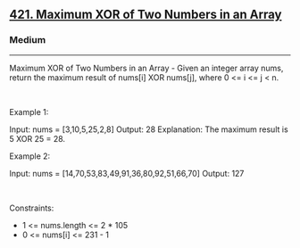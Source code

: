 <h2><a href="https://leetcode.com/problems/maximum-xor-of-two-numbers-in-an-array/">421. Maximum XOR of Two Numbers in an Array</a></h2><h3>Medium</h3><hr>Maximum XOR of Two Numbers in an Array - Given an integer array nums, return the maximum result of nums[i] XOR nums[j], where 0 <= i <= j < n.

 

Example 1:


Input: nums = [3,10,5,25,2,8]
Output: 28
Explanation: The maximum result is 5 XOR 25 = 28.


Example 2:


Input: nums = [14,70,53,83,49,91,36,80,92,51,66,70]
Output: 127


 

Constraints:

 * 1 <= nums.length <= 2 * 105
 * 0 <= nums[i] <= 231 - 1